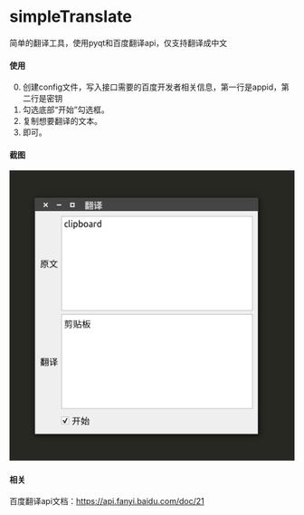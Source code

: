 # simpleTranslate
简单的翻译工具，使用pyqt和百度翻译api，仅支持翻译成中文

#### 使用
0. 创建config文件，写入接口需要的百度开发者相关信息，第一行是appid，第二行是密钥
1. 勾选底部“开始”勾选框。
2. 复制想要翻译的文本。
3. 即可。

#### 截图
![image](https://github.com/xing2387/simpleTranslate/blob/main/Screenshot.png)

#### 相关
百度翻译api文档：https://api.fanyi.baidu.com/doc/21